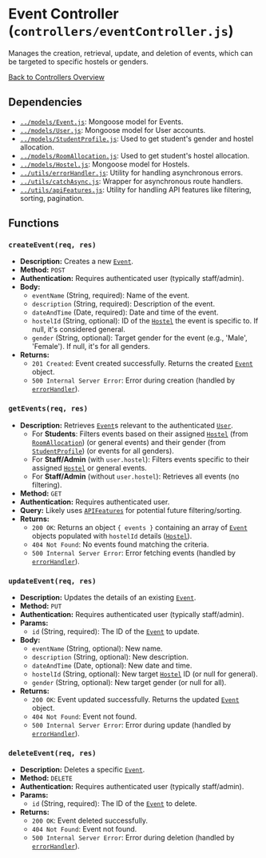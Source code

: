 # Event Controller (`controllers/eventController.js`)

Manages the creation, retrieval, update, and deletion of events, which can be targeted to specific hostels or genders.

[Back to Controllers Overview](README.md)

## Dependencies

- [`../models/Event.js`](../models/Event.md): Mongoose model for Events.
- [`../models/User.js`](../models/User.md): Mongoose model for User accounts.
- [`../models/StudentProfile.js`](../models/StudentProfile.md): Used to get student's gender and hostel allocation.
- [`../models/RoomAllocation.js`](../models/RoomAllocation.md): Used to get student's hostel allocation.
- [`../models/Hostel.js`](../models/Hostel.md): Mongoose model for Hostels.
- [`../utils/errorHandler.js`](../utils/errorHandler.md): Utility for handling asynchronous errors.
- [`../utils/catchAsync.js`](../utils/catchAsync.md): Wrapper for asynchronous route handlers.
- [`../utils/apiFeatures.js`](../utils/apiFeatures.md): Utility for handling API features like filtering, sorting, pagination.

## Functions

### `createEvent(req, res)`

- **Description:** Creates a new [`Event`](../models/Event.md).
- **Method:** `POST`
- **Authentication:** Requires authenticated user (typically staff/admin).
- **Body:**
  - `eventName` (String, required): Name of the event.
  - `description` (String, required): Description of the event.
  - `dateAndTime` (Date, required): Date and time of the event.
  - `hostelId` (String, optional): ID of the [`Hostel`](../models/Hostel.md) the event is specific to. If null, it's considered general.
  - `gender` (String, optional): Target gender for the event (e.g., 'Male', 'Female'). If null, it's for all genders.
- **Returns:**
  - `201 Created`: Event created successfully. Returns the created [`Event`](../models/Event.md) object.
  - `500 Internal Server Error`: Error during creation (handled by [`errorHandler`](../utils/errorHandler.md)).

### `getEvents(req, res)`

- **Description:** Retrieves [`Event`](../models/Event.md)s relevant to the authenticated [`User`](../models/User.md).
  - For **Students**: Filters events based on their assigned [`Hostel`](../models/Hostel.md) (from [`RoomAllocation`](../models/RoomAllocation.md)) (or general events) and their gender (from [`StudentProfile`](../models/StudentProfile.md)) (or events for all genders).
  - For **Staff/Admin** (with `user.hostel`): Filters events specific to their assigned [`Hostel`](../models/Hostel.md) or general events.
  - For **Staff/Admin** (without `user.hostel`): Retrieves all events (no filtering).
- **Method:** `GET`
- **Authentication:** Requires authenticated user.
- **Query:** Likely uses [`APIFeatures`](../utils/apiFeatures.md) for potential future filtering/sorting.
- **Returns:**
  - `200 OK`: Returns an object `{ events }` containing an array of [`Event`](../models/Event.md) objects populated with `hostelId` details ([`Hostel`](../models/Hostel.md)).
  - `404 Not Found`: No events found matching the criteria.
  - `500 Internal Server Error`: Error fetching events (handled by [`errorHandler`](../utils/errorHandler.md)).

### `updateEvent(req, res)`

- **Description:** Updates the details of an existing [`Event`](../models/Event.md).
- **Method:** `PUT`
- **Authentication:** Requires authenticated user (typically staff/admin).
- **Params:**
  - `id` (String, required): The ID of the [`Event`](../models/Event.md) to update.
- **Body:**
  - `eventName` (String, optional): New name.
  - `description` (String, optional): New description.
  - `dateAndTime` (Date, optional): New date and time.
  - `hostelId` (String, optional): New target [`Hostel`](../models/Hostel.md) ID (or null for general).
  - `gender` (String, optional): New target gender (or null for all).
- **Returns:**
  - `200 OK`: Event updated successfully. Returns the updated [`Event`](../models/Event.md) object.
  - `404 Not Found`: Event not found.
  - `500 Internal Server Error`: Error during update (handled by [`errorHandler`](../utils/errorHandler.md)).

### `deleteEvent(req, res)`

- **Description:** Deletes a specific [`Event`](../models/Event.md).
- **Method:** `DELETE`
- **Authentication:** Requires authenticated user (typically staff/admin).
- **Params:**
  - `id` (String, required): The ID of the [`Event`](../models/Event.md) to delete.
- **Returns:**
  - `200 OK`: Event deleted successfully.
  - `404 Not Found`: Event not found.
  - `500 Internal Server Error`: Error during deletion (handled by [`errorHandler`](../utils/errorHandler.md)).
